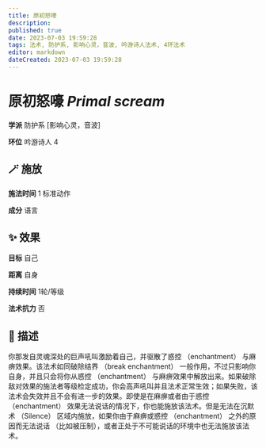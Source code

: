 ```yaml
---
title: 原初怒嚎
description: 
published: true
date: 2023-07-03 19:59:28
tags: 法术, 防护系, 影响心灵，音波, 吟游诗人法术, 4环法术
editor: markdown
dateCreated: 2023-07-03 19:59:28
---
```


# **原初怒嚎** *Primal scream*

**学派** 防护系 \[影响心灵，音波\] 

**环位** 吟游诗人 4

## 🪄 施放

**施法时间** 1 标准动作

**成分** 语言

## ✨ 效果 

**目标** 自己 

**距离** 自身  

**持续时间** 1轮/等级 

**法术抗力** 否

## 📖 描述

你那发自灵魂深处的巨声吼叫激励着自己，并驱散了惑控 （enchantment） 与麻痹效果。该法术如同破除结界 （break enchantment） 一般作用，不过只影响你自身，并且只会将你从惑控 （enchantment） 与麻痹效果中解放出来。如果破除敌对效果的施法者等级检定成功，你会高声吼叫并且法术正常生效；如果失败，该法术会失效并且不会有进一步的效果。即使是在麻痹或者由于惑控 （enchantment） 效果无法说话的情况下，你也能施放该法术。但是无法在沉默术 （Silence） 区域内施放，如果你由于麻痹或惑控 （enchantment） 之外的原因而无法说话 （比如被压制），或者正处于不可能说话的环境中也无法施放该法术。
    